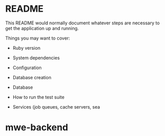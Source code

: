 # README

This README would normally document whatever steps are necessary to get the
application up and running.

Things you may want to cover:

* Ruby version

* System dependencies

* Configuration

* Database creation

* Database

* How to run the test suite

* Services (job queues, cache servers, sea
# mwe-backend
